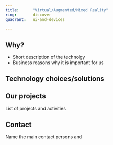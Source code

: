```yaml
---
title:      "Virtual/Augmented/Mixed Reality"
ring:       discover
quadrant:   ui-and-devices

---
```


## Why?
- Short description of the technolgy 
- Business reasons why it is important for us

## Technology choices/solutions


## Our projects 
List of projects and activities


## Contact
Name the main contact persons and 
